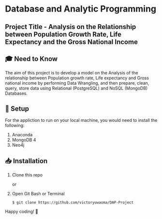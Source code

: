# Database and Analytic Programming

## Project Title - Analysis on the Relationship between Population Growth Rate, Life Expectancy and the Gross National Income

## 🎓 Need to Know
The aim of this project is to develop a model on the Analysis of the relationship between Population growth rate, Life expectancy and Gross national income by performing Data Wrangling, and then prepare, clean, query, store data using Relational (PostgreSQL) and NoSQL (MongoDB) Databases.

## 🚀 Setup
For the appliction to run on your local machine, you would need to install the following:
1. Anaconda
2. MongoDB 4
3. Neo4j

## 📥 Installation
1. Clone this repo

   or

2. Open Git Bash or Terminal

       $ git clone https://github.com/victoryuwaoma/DAP-Project

Happy coding! 🧡
